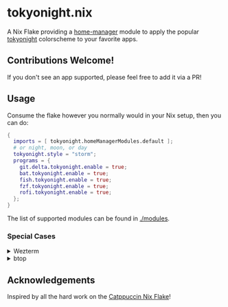 # tokyonight.nix

A Nix Flake providing a [home-manager](https://github.com/nix-community/home-manager) module to apply the popular [tokyonight](https://github.com/folke/tokyonight.nvim)
colorscheme to your favorite apps.

## Contributions Welcome!

If you don't see an app supported, please feel free to add it via a PR!

## Usage

Consume the flake however you normally would in your Nix setup, then you can do:

```nix
{
  imports = [ tokyonight.homeManagerModules.default ];
  # or night, moon, or day
  tokyonight.style = "storm";
  programs = {
    git.delta.tokyonight.enable = true;
    bat.tokyonight.enable = true;
    fish.tokyonight.enable = true;
    fzf.tokyonight.enable = true;
    rofi.tokyonight.enable = true;
  };
}
```

The list of supported modules can be found in [./modules](https://github.com/mrjones2014/tokyonight.nix/tree/master/modules).

### Special Cases

<details>

<summary>Wezterm</summary>

Wezterm has the theme built-in, and doesn't have a good way for this flake
to set it up for you, since it's mostly configured through the `extraConfig`
field with Lua, so you will need to just put the following in your Lua config:

```lua
# If using `local config = wezterm.config_builder()`
config.color_scheme = 'tokyonight_night' -- or tokyonight_day, or whatever style

# otherwise
return {
  color_scheme = 'tokyonight_night', -- or tokyonight_day, or whatever style
  -- rest of your config here
}
```

</details>

<details>

<summary>btop</summary>

`btop` has `tokyo-night` and `tokyo-storm` built-in. If you're using one of those,
you can set the following in your Nix config.

```nix
programs.btop.settings.color_theme = "tokyo-night" # or tokyo-storm
```

If you are using one of the other variants of Tokyonight, you can get a pretty good approximation for `btop`
by using `tokyo-night` with a transparent background:

```nix
programs.btop.settings = {
  color_theme = "tokyo-night" # or tokyo-storm
  theme_background = false;
};
```

</details>

## Acknowledgements

Inspired by all the hard work on the [Catppuccin Nix Flake](https://github.com/catppuccin/nix)!
